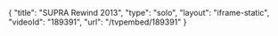 {
    "title": "SUPRA Rewind 2013",
    "type": "solo",
    "layout": "iframe-static",
    "videoId": "189391",
    "url": "\/tvpembed\/189391"
}